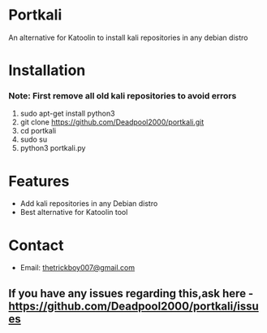 # Portkali
An alternative for Katoolin to install kali repositories in any debian distro

# Installation
### Note: First remove all old kali repositories to avoid errors
1) sudo apt-get install python3
2) git clone https://github.com/Deadpool2000/portkali.git
3) cd portkali
4) sudo su
5) python3 portkali.py

# Features
- Add kali repositories in any Debian distro
- Best alternative for Katoolin tool

# Contact
- Email: thetrickboy007@gmail.com

## If you have any issues regarding this,ask here - https://github.com/Deadpool2000/portkali/issues

